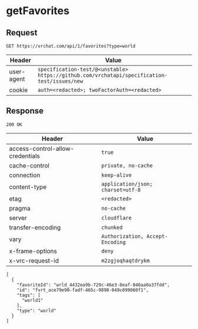 # getFavorites

## Request
`GET https://vrchat.com/api/1/favorites?type=world`

| Header | Value |
| ------ | ----- |
| user-agent | `specification-test/@<unstable> https://github.com/vrchatapi/specification-test/issues/new` |
| cookie | `auth=<redacted>; twoFactorAuth=<redacted>` |


## Response
`200 OK`

| Header | Value |
| ------ | ----- |
| access-control-allow-credentials | `true` |
| cache-control | `private, no-cache` |
| connection | `keep-alive` |
| content-type | `application/json; charset=utf-8` |
| etag | `<redacted>` |
| pragma | `no-cache` |
| server | `cloudflare` |
| transfer-encoding | `chunked` |
| vary | `Authorization, Accept-Encoding` |
| x-frame-options | `deny` |
| x-vrc-request-id | `m2zgjoqhaqtdrykm` |

```jsonc
[
  {
    "favoriteId": "wrld_4432ea9b-729c-46e3-8eaf-846aa0a37fdd",
    "id": "fvrt_ace79e90-fadf-465c-9898-049c099060f1",
    "tags": [
      "world1"
    ],
    "type": "world"
  }
]
```
